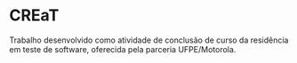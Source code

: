 CREaT
===========

Trabalho desenvolvido como atividade de conclusão de curso da residência em teste de software, oferecida pela parceria UFPE/Motorola.
